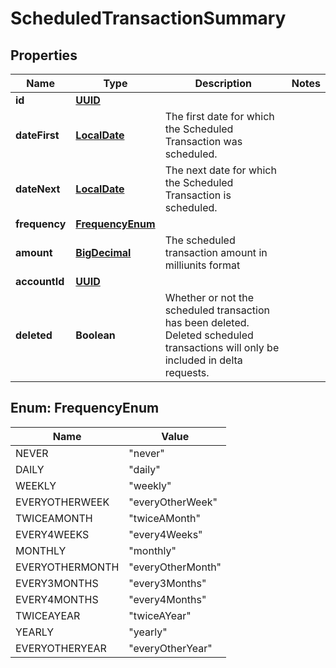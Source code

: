 
# ScheduledTransactionSummary

## Properties
Name | Type | Description | Notes
------------ | ------------- | ------------- | -------------
**id** | [**UUID**](UUID.md) |  | 
**dateFirst** | [**LocalDate**](LocalDate.md) | The first date for which the Scheduled Transaction was scheduled. | 
**dateNext** | [**LocalDate**](LocalDate.md) | The next date for which the Scheduled Transaction is scheduled. | 
**frequency** | [**FrequencyEnum**](#FrequencyEnum) |  | 
**amount** | [**BigDecimal**](BigDecimal.md) | The scheduled transaction amount in milliunits format | 
**accountId** | [**UUID**](UUID.md) |  | 
**deleted** | **Boolean** | Whether or not the scheduled transaction has been deleted.  Deleted scheduled transactions will only be included in delta requests. | 


<a name="FrequencyEnum"></a>
## Enum: FrequencyEnum
Name | Value
---- | -----
NEVER | &quot;never&quot;
DAILY | &quot;daily&quot;
WEEKLY | &quot;weekly&quot;
EVERYOTHERWEEK | &quot;everyOtherWeek&quot;
TWICEAMONTH | &quot;twiceAMonth&quot;
EVERY4WEEKS | &quot;every4Weeks&quot;
MONTHLY | &quot;monthly&quot;
EVERYOTHERMONTH | &quot;everyOtherMonth&quot;
EVERY3MONTHS | &quot;every3Months&quot;
EVERY4MONTHS | &quot;every4Months&quot;
TWICEAYEAR | &quot;twiceAYear&quot;
YEARLY | &quot;yearly&quot;
EVERYOTHERYEAR | &quot;everyOtherYear&quot;



